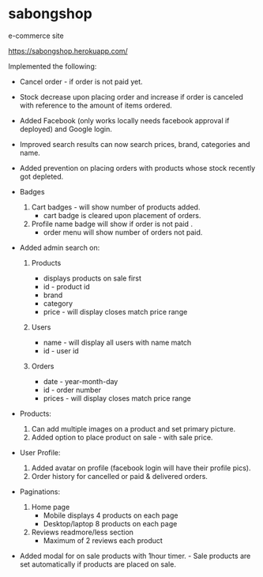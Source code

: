 # sabongshop
e-commerce site

https://sabongshop.herokuapp.com/

Implemented the following:

- Cancel order - if order is not paid yet.

- Stock decrease upon placing order and increase if order is canceled with reference to the amount of items ordered.

- Added Facebook (only works locally needs facebook approval if deployed) and Google login.

- Improved search results can now search prices, brand, categories and name.

- Added prevention on placing orders with products whose stock recently got depleted.

- Badges
   1. Cart badges - will show number of products added.
      - cart badge is cleared upon placement of orders.
   2. Profile name badge will show if order is not paid .
      - order menu will show number of orders not paid.
        
- Added admin search on:
   1. Products
      - displays products on sale first
      - id - product id
      - brand
      - category
      - price - will display closes match price range
   
   2. Users
      - name - will display all users with name match
      - id - user id
   
   3. Orders
      - date - year-month-day
      - id - order number
      - prices - will display closes match price range

- Products:
    1. Can add multiple images on a product and set primary picture.
    2. Added option to place product on sale - with sale price.
  
- User Profile:
    1. Added avatar on profile (facebook login will have their profile pics).
    2. Order history for cancelled or paid & delivered orders.

 - Paginations:
    1. Home page
        - Mobile displays 4 products on each page
        - Desktop/laptop 8 products on each page
    2. Reviews readmore/less section
        - Maximum of 2 reviews each product

- Added modal for on sale products with 1hour timer.
        - Sale products are set automatically if products are placed on sale.
